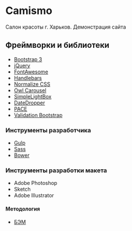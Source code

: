 # Camismo
Салон красоты г. Харьков. Демонстрация сайта
## Фреймворки и библиотеки
* [Bootstrap 3](http://getbootstrap.com)
* [jQuery](https://jquery.com)
* [FontAwesome](http://fontawesome.io)
* [Handlebars](http://handlebarsjs.com)
* [Normalize CSS](https://necolas.github.io/normalize.css/)
* [Owl Carousel](http://owlgraphic.com/owlcarousel/)
* [SimpleLightBox](http://lokeshdhakar.com/projects/lightbox2/)
* [DateDropper](http://felicegattuso.com/projects/datedropper/)
* [PACE](http://github.hubspot.com/pace/docs/welcome/)
* [Validation Bootstrap](https://1000hz.github.io/bootstrap-validator/)

### Инструменты разработчика
* [Gulp](http://gulpjs.com)
* [Sass](http://sass-lang.com)
* [Bower](https://bower.io)

### Инструменты разработки макета
* Adobe Photoshop
* Sketch
* Adobe Illustrator


#### Методология
* [БЭМ](https://ru.bem.info/methodology/)











